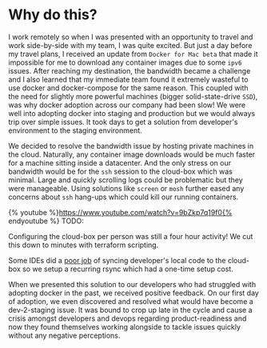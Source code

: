 # Why do this?

I work remotely so when I was presented with an opportunity to travel and work side-by-side with my team, I was quite excited. But just a day before my travel plans, I received an update from `Docker for Mac beta` that made it impossible for me to download any container images due to some `ipv6` issues. After reaching my destination, the bandwidth became a challenge and I also learned that my immediate team found it extremely wasteful to use docker and docker-compose for the same reason. This coupled with the need for slightly more powerful machines \(bigger solid-state-drive `SSD`\), was why docker adoption across our company had been slow! We were well into adopting docker into staging and production but we would always trip over simple issues. It took days to get a solution from developer's environment to the staging environment.

We decided to resolve the bandwidth issue by hosting private machines in the cloud. Naturally, any container image downloads would be much faster for a machine sitting inside a datacenter. And the only stress on our bandwidth would be for the `ssh` session to the cloud-box which was minimal. Large and quickly scrolling logs could be problematic but they were manageable. Using solutions like `screen` or `mosh` further eased any concerns about `ssh` hang-ups which could kill our running containers.

{% youtube %}https://www.youtube.com/watch?v=9bZkp7q19f0{% endyoutube %}
TODO: 

Configuring the cloud-box per person was still a four hour activity! We cut this down to minutes with terraform scripting.

Some IDEs did a [poor job](../bug-in-webstorm-deployments.html) of syncing developer's local code to the cloud-box so we setup a recurring rsync which had a one-time setup cost.

When we presented this solution to our developers who had struggled with adopting docker in the past, we received positive feedback. On our first day of adoption, we even discovered and resolved what would have become a dev-2-staging issue. It was bound to crop up late in the cycle and cause a crisis amongst developers and devops regarding product-readiness and now they found themselves working alongside to tackle issues quickly without any negative perceptions.